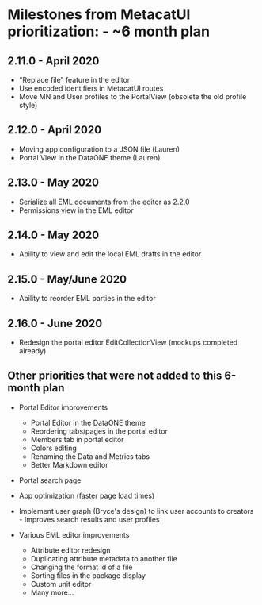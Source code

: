 # Milestones from MetacatUI prioritization: - ~6 month plan

## 2.11.0 - April 2020
- "Replace file" feature in the editor
- Use encoded identifiers in MetacatUI routes
- Move MN and User profiles to the PortalView (obsolete the old profile style)

## 2.12.0 - April 2020
- Moving app configuration to a JSON file (Lauren)
- Portal View in the DataONE theme (Lauren)

## 2.13.0 - May 2020
- Serialize all EML documents from the editor as 2.2.0
- Permissions view in the EML editor

## 2.14.0 - May 2020
- Ability to view and edit the local EML drafts in the editor

## 2.15.0 - May/June 2020
- Ability to reorder EML parties in the editor

## 2.16.0 - June 2020
- Redesign the portal editor EditCollectionView (mockups completed already)

## Other priorities that were not added to this 6-month plan
- Portal Editor improvements
    - Portal Editor in the DataONE theme
    - Reordering tabs/pages in the portal editor
    - Members tab in portal editor
    - Colors editing
    - Renaming the Data and Metrics tabs
    - Better Markdown editor

- Portal search page
- App optimization (faster page load times)
- Implement user graph (Bryce's design) to link user accounts to creators - Improves search results and user profiles
- Various EML editor improvements
    - Attribute editor redesign
    - Duplicating attribute metadata to another file
    - Changing the format id of a file
    - Sorting files in the package display
    - Custom unit editor
    - Many more...
